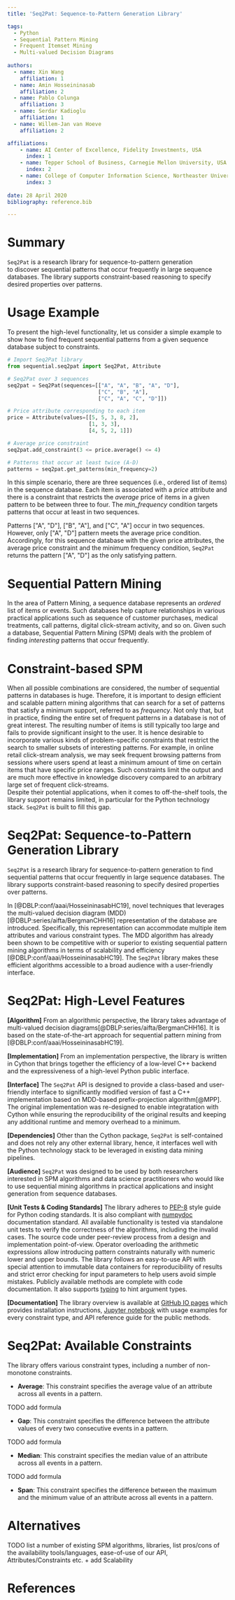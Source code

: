 ```yaml
---
title: 'Seq2Pat: Sequence-to-Pattern Generation Library'

tags:
  - Python
  - Sequential Pattern Mining
  - Frequent Itemset Mining
  - Multi-valued Decision Diagrams
  
authors:
  - name: Xin Wang
    affiliation: 1
  - name: Amin Hosseininasab
    affiliation: 2
  - name: Pablo Colunga
    affiliation: 3
  - name: Serdar Kadioglu
    affiliation: 1
  - name: Willem-Jan van Hoeve
    affiliation: 2

affiliations:
	- name: AI Center of Excellence, Fidelity Investments, USA
	  index: 1
	- name: Tepper School of Business, Carnegie Mellon University, USA
	  index: 2
	- name: College of Computer Information Science, Northeaster University, USA
	  index: 3
	  
date: 28 April 2020
bibliography: reference.bib

---
```


# Summary

`Seq2Pat` is a research library for sequence-to-pattern generation   
to discover sequential patterns that occur frequently in large sequence databases. 
The library supports constraint-based reasoning to specify desired properties over patterns.   
  
# Usage Example

To present the high-level functionality, let us consider a simple example to 
show how to find frequent sequential patterns from a given sequence database subject to constraints.   
  
```python
# Import Seq2Pat library
from sequential.seq2pat import Seq2Pat, Attribute   

# Seq2Pat over 3 sequences
seq2pat = Seq2Pat(sequences=[["A", "A", "B", "A", "D"],   
		                     ["C", "B", "A"],  
							 ["C", "A", "C", "D"]]) 

# Price attribute corresponding to each item
price = Attribute(values=[[5, 5, 3, 8, 2],    
						  [1, 3, 3],
						  [4, 5, 2, 1]])    

# Average price constraint  
seq2pat.add_constraint(3 <= price.average() <= 4)    

# Patterns that occur at least twice (A-D) 
patterns = seq2pat.get_patterns(min_frequency=2)
```

In this simple scenario, 
there are three sequences (i.e., ordered list of items) in the sequence database. 
Each item is associated with a _price_ attribute and 
there is a constraint that restricts the _average_ price of items in a given pattern to be between three to four. 
The _min_frequency_ condition targets patterns that occur at least in two sequences.   
  
Patterns ["A", "D"], ["B", "A"], and ["C", "A"] occur in two sequences. 
However, only ["A", "D"] pattern meets the average price condition. 
Accordingly, for this sequence database with the given price attributes, 
the average price constraint and the minimum frequency condition, 
`Seq2Pat` returns the pattern ["A", "D"] as the only satisfying pattern.   
   
# Sequential Pattern Mining

In the area of Pattern Mining, 
a sequence database represents an _ordered_ list of items or events. 
Such databases help capture relationships in various practical applications such as 
sequence of customer purchases, medical treatments, call patterns, digital click-stream activity, and so on. 
Given such a database, Sequential Pattern Mining (SPM) deals with the problem of finding _interesting_ patterns 
that occur frequently.     
  
# Constraint-based SPM

When all possible combinations are considered, 
the number of sequential patterns in databases is huge. 
Therefore, it is important to design efficient and scalable 
pattern mining algorithms that can search for a set of patterns 
that satisfy a minimum support, referred to as _frequency_. 
Not only that, but in practice, finding the entire set of 
frequent patterns in a database is not of great interest. 
The resulting number of items is still typically too large 
and fails to provide significant insight to the user. 
It is hence desirable to incorporate various kinds of 
problem-specific constraints that restrict the search to 
smaller subsets of interesting patterns. 
For example, in online retail click-stream analysis, 
we may seek frequent browsing patterns from sessions 
where users spend at least a minimum amount of time on certain items 
that have specific price ranges. 
Such constraints limit the output and are much more effective 
in knowledge discovery compared to an arbitrary large set of 
frequent click-streams.   
Despite their potential applications, when it comes to off-the-shelf 
tools, the library support remains limited, in particular for the Python technology stack.
`Seq2Pat` is built to fill this gap.

# Seq2Pat: Sequence-to-Pattern Generation Library

`Seq2Pat` is a research library for sequence-to-pattern generation 
to find sequential patterns that occur frequently in large sequence databases. 
The library supports constraint-based reasoning to specify desired properties over patterns.   

In [@DBLP:conf/aaai/HosseininasabHC19], novel techniques that leverages 
the multi-valued  decision diagram (MDD)[@DBLP:series/aifta/BergmanCHH16] 
representation of the database are introduced. 
Specifically, this representation can accommodate multiple item attributes 
and various constraint types. 
The MDD algorithm has already been shown to be competitive with or 
superior to existing sequential pattern mining algorithms in terms of 
scalability and efficiency [@DBLP:conf/aaai/HosseininasabHC19]. 
The `Seq2Pat` library makes these efficient algorithms 
accessible to a broad audience with a user-friendly interface.

# Seq2Pat: High-Level Features  
    
**[Algorithm]**
From an algorithmic perspective, 
the library takes advantage of multi-valued decision diagrams[@DBLP:series/aifta/BergmanCHH16].
It is based on the state-of-the-art approach for sequential pattern mining from [@DBLP:conf/aaai/HosseininasabHC19].   

**[Implementation]**
From an implementation perspective, 
the library is written in Cython that brings together the efficiency of 
a low-level C++ backend and the expressiveness of a high-level Python public interface.   
 
**[Interface]**
The `Seq2Pat` API is designed to provide a class-based and user-friendly 
interface to significantly modified version of fast a C++ implementation based on 
MDD-based prefix-projection algorithm[@MPP]. 
The original implementation was re-designed to enable integratation with Cython 
while ensuring the reproducibility of the original results and keeping any additional 
runtime and  memory overhead to a minimum. 
  
**[Dependencies]**
Other than the Cython package, `Seq2Pat` is self-contained and does not rely any other 
external library, hence, it interfaces well with the Python technology stack 
to be leveraged in existing data mining pipelines.  

**[Audience]**
`Seq2Pat` was designed to be used by both researchers interested in SPM algorithms 
and data science practitioners who would like to use sequential mining algorithms 
in practical applications and insight generation from sequence databases. 

**[Unit Tests & Coding Standards]**
The library adheres to [PEP-8](https://www.python.org/dev/peps/pep-0008/) 
style guide for Python coding standards. 
It is also compliant with [numpydoc ](https://numpy.org/devdocs/docs/howto_document.html) 
documentation standard. 
All available functionality is tested via standalone unit tests to 
verify the correctness of the algorithms, including the invalid cases. 
The source code under peer-review process from a design and implementation point-of-view. 
Operator overloading the arithmetic expressions allow introducing pattern constraints 
naturally with numeric lower and upper bounds. 
The library follows an easy-to-use API with special attention to 
immutable data containers for reproducibility of results and 
strict error checking for input parameters to help users avoid simple mistakes. 
Publicly available methods are complete with code documentation. 
It also supports [typing](https://docs.python.org/3/library/typing.html#module-typing) 
to hint argument types. 

**[Documentation]**
The library overview is available at 
[GitHub IO pages](https://fmr-llc.github.io/seq2pat/quick.html) 
which provides installation instructions, 
[Jupyter notebook](https://github.com/fmr-llc/seq2pat/blob/master/notebooks/usage_example.ipynb) 
with usage examples for every constraint type, and API reference guide for the public methods. 

# Seq2Pat: Available Constraints

The library offers various constraint types, 
including a number of non-monotone constraints.  
 
* **Average**: This constraint specifies the average value of an attribute across all events in a pattern.  
 
TODO add formula 

* **Gap**: This constraint specifies the difference between the attribute values of every two consecutive events in a pattern.  

TODO add formula 

* **Median**: This constraint specifies the median value of an attribute across all events in a pattern.  

TODO add formula 

* **Span**: This constraint specifies the difference between the maximum and the minimum value of an attribute across all events in a pattern.

# Alternatives

TODO list a number of existing SPM algorithms, libraries, list pros/cons of the availability tools/languages, 
ease-of-use of our API, Attributes/Constraints etc. + add Scalability
 
# References